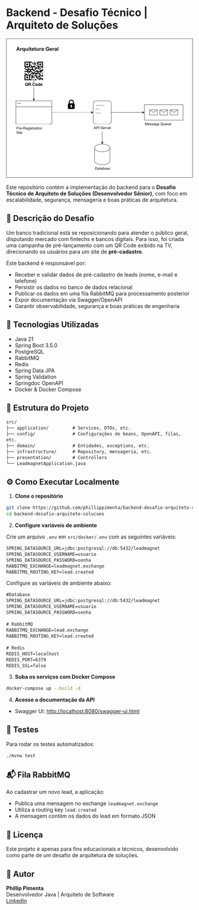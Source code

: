 # Backend - Desafio Técnico | Arquiteto de Soluções

![Diagrama de Arquitetura Geral](https://raw.githubusercontent.com/phillippimenta/assets-desafio-arquiteto-solucoes/main/general-architecture-diagram.svg)

Este repositório contém a implementação do backend para o **Desafio Técnico de Arquiteto de Soluções (Desenvolvedor Sênior)**, com foco em escalabilidade, segurança, mensageria e boas práticas de arquitetura.

## 📌 Descrição do Desafio

Um banco tradicional está se reposicionando para atender o público geral, disputando mercado com fintechs e bancos digitais. Para isso, foi criada uma campanha de pré-lançamento com um QR Code exibido na TV, direcionando os usuários para um site de **pré-cadastro**.

Este backend é responsável por:

- Receber e validar dados de pré-cadastro de leads (nome, e-mail e telefone)
- Persistir os dados no banco de dados relacional
- Publicar os dados em uma fila RabbitMQ para processamento posterior
- Expor documentação via Swagger/OpenAPI
- Garantir observabilidade, segurança e boas práticas de engenharia

## 🚀 Tecnologias Utilizadas

- Java 21
- Spring Boot 3.5.0
- PostgreSQL
- RabbitMQ
- Redis
- Spring Data JPA
- Spring Validation
- Springdoc OpenAPI
- Docker & Docker Compose

## 🧱 Estrutura do Projeto

```
src/
├── application/         # Services, DTOs, etc.
├── config/              # Configurações de beans, OpenAPI, filas, etc.
├── domain/              # Entidades, exceptions, etc.
├── infrastructure/      # Repository, mensageria, etc.
├── presentation/        # Controllers
└── LeadmagnetApplication.java
```

## ⚙️ Como Executar Localmente

1. **Clone o repositório**
```bash
git clone https://github.com/phillippimenta/backend-desafio-arquiteto-solucoes.git
cd backend-desafio-arquiteto-solucoes
```

2. **Configure variáveis de ambiente**

Crie um arquivo `.env` em `src/docker/.env` com as seguintes variáveis:

```env
SPRING_DATASOURCE_URL=jdbc:postgresql://db:5432/leadmagnet
SPRING_DATASOURCE_USERNAME=usuario
SPRING_DATASOURCE_PASSWORD=senha
RABBITMQ_EXCHANGE=leadmagnet.exchange
RABBITMQ_ROUTING_KEY=lead.created
```

Configure as variáveis de ambiente abaixo:

```env
#Database
SPRING_DATASOURCE_URL=jdbc:postgresql://db:5432/leadmagnet
SPRING_DATASOURCE_USERNAME=usuario
SPRING_DATASOURCE_PASSWORD=senha

# RabbitMQ
RABBITMQ_EXCHANGE=lead.exchange
RABBITMQ_ROUTING_KEY=lead.created

# Redis
REDIS_HOST=localhost
REDIS_PORT=6379
REDIS_SSL=false
```

3. **Suba os serviços com Docker Compose**
```bash
docker-compose up --build -d
```

4. **Acesse a documentação da API**
- Swagger UI: [http://localhost:8080/swagger-ui.html](http://localhost:8080/swagger-ui.html)

## 🧪 Testes

Para rodar os testes automatizados:

```bash
./mvnw test
```

## 📬 Fila RabbitMQ

Ao cadastrar um novo lead, a aplicação:

- Publica uma mensagem no exchange `leadmagnet.exchange`
- Utiliza a routing key `lead.created`
- A mensagem contém os dados do lead em formato JSON

## 📄 Licença

Este projeto é apenas para fins educacionais e técnicos, desenvolvido como parte de um desafio de arquitetura de soluções.

## 👤 Autor

**Phillip Pimenta**  
Desenvolvedor Java | Arquiteto de Software  
[LinkedIn](https://www.linkedin.com/in/phillippimenta)
